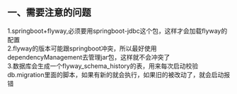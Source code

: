 ## 一、需要注意的问题
1.springboot+flyway,必须要用springboot-jdbc这个包，这样才会加载flyway的配置  
2.flyway的版本可能跟springboot冲突，所以最好使用dependencyManagement去管理jar包，这样就不会冲突了  
3.数据库会生成一个flyway_schema_history的表，用来每次启动校验db.migration里面的脚本，如果有新的就会执行，如果旧的被改动了，就会启动报错